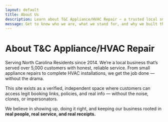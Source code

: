 ```yaml
---
layout: default
title: About Us
description: Learn about T&C Appliance/HVAC Repair — a trusted local small business proudly serving our community.
message: Get to know who we are, what we stand for, and why we built this site.
---
```


#  About T&C Appliance/HVAC Repair

Serving North Carolina Residents since 2014.  We’re a local business that’s served over 5,000 customers with honest, reliable service. From small appliance repairs to complete HVAC installations, we get the job done — without the drama.

This site exists as a verified, independent space where customers can access legit booking links, policies, and real info — without the noise, clones, or impersonators.

We believe in showing up, doing it right, and keeping our business rooted in **real people, real service, and real receipts.**

